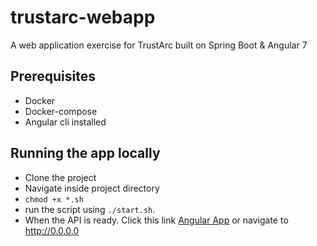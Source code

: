 # trustarc-webapp
A web application exercise for TrustArc built on Spring Boot & Angular 7

## Prerequisites
* Docker
* Docker-compose
* Angular cli installed

## Running the app locally
- Clone the project
- Navigate inside project directory
- `chmod +x *.sh`
- run the script using `./start.sh`.
- When the API is ready. Click this link [Angular App](http://0.0.0.0) or navigate to http://0.0.0.0
